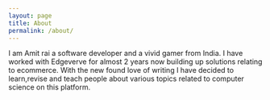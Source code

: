 ```yaml
---
layout: page
title: About
permalink: /about/
---
```


I am Amit rai a software developer and a vivid gamer from India. I have worked with Edgeverve for almost 2 years now building up solutions relating to ecommerce. With the new found love of writing I have decided to learn,revise and teach people about various topics related to computer science on this platform.
